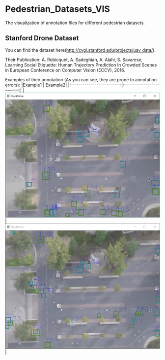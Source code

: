 # Pedestrian_Datasets_VIS
The visualization of annotation files for different pedestrian datasets.

## Stanford Drone Dataset
You can find the dataset here(http://cvgl.stanford.edu/projects/uav_data/).

Their Publication:
A. Robicquet, A. Sadeghian, A. Alahi, S. Savarese, Learning Social Etiquette: Human Trajectory Prediction In Crowded Scenes in European Conference on Computer Vision (ECCV), 2016.

Examples of their annotation (As you can see, they are prone to annotation errors):
|Example1             |  Example2|
|:-------------------------:|:-------------------------:|
| ![example of SDD](https://github.com/SajjadMzf/Pedestrian_Datasets_VIS/blob/master/Stanford_Drone_Visualization/stanford_drone.JPG) | ![example of SDD](https://github.com/SajjadMzf/Pedestrian_Datasets_VIS/blob/master/Stanford_Drone_Visualization/stanford_drone_2.JPG) |
